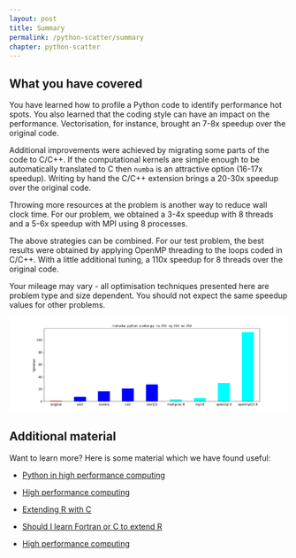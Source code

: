 ```yaml
---
layout: post
title: Summary
permalink: /python-scatter/summary
chapter: python-scatter
---
```


## What you have covered

You have learned how to profile a Python code to identify performance hot spots. You also learned that the coding style can have an impact on the performance. Vectorisation, for instance, brought an 7-8x speedup over the original code. 

Additional improvements were achieved by migrating some parts of the code to C/C++. If the computational kernels are simple enough to be automatically translated to C then `numba` is an attractive option (16-17x speedup). Writing by hand the C/C++ extension brings a 20-30x speedup over the original code.

Throwing more resources at the problem is another way to reduce wall clock time. For our problem, we obtained a 3-4x speedup with 8 threads and a 5-6x speedup with MPI using 8 processes. 

The above strategies can be combined. For our test problem, the best results were obtained by applying OpenMP threading to the loops coded in C/C++. With a little additional tuning, a 110x speedup for 8 threads over the original code.

Your mileage may vary - all optimisation techniques presented here are problem type and size dependent. You should not expect the same speedup values for other problems.

![Speedup achieved by applying different high performance computing strategies](images/speedup.png)


## Additional material

Want to learn more? Here is some material which we have found useful:

 * [Python in high performance computing](https://events.prace-ri.eu/event/669/material/slides/0.pdf)

 * [High performance computing](https://cran.r-project.org/web/views/HighPerformanceComputing.html)

 * [Extending R with C](https://www.rstudio.com/resources/videos/extending-r-with-c-a-brief-introduction-to-rcpp/)

 * [Should I learn Fortran or C to extend R](https://stackoverflow.com/questions/3148763/should-i-learn-fortran-or-c-to-extend-r)

 * [High performance computing](http://blog.revolutionanalytics.com/high-performance-computing/)
